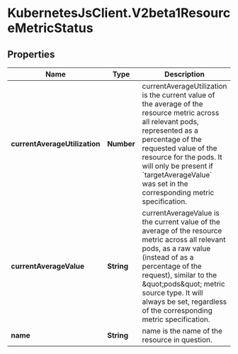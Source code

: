 # KubernetesJsClient.V2beta1ResourceMetricStatus

## Properties
Name | Type | Description | Notes
------------ | ------------- | ------------- | -------------
**currentAverageUtilization** | **Number** | currentAverageUtilization is the current value of the average of the resource metric across all relevant pods, represented as a percentage of the requested value of the resource for the pods.  It will only be present if &#x60;targetAverageValue&#x60; was set in the corresponding metric specification. | [optional] 
**currentAverageValue** | **String** | currentAverageValue is the current value of the average of the resource metric across all relevant pods, as a raw value (instead of as a percentage of the request), similar to the \&quot;pods\&quot; metric source type. It will always be set, regardless of the corresponding metric specification. | 
**name** | **String** | name is the name of the resource in question. | 


